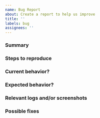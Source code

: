 ```yaml
---
name: Bug Report
about: Create a report to help us improve
title: ''
labels: bug
assignees: ''
---
```


<!---
Before opening a new request, make sure to search for keywords in the issues
filtered by the "bug" label:

- /issues?q=is:issue+state:open+label:bug

and verify the issue you're about to submit isn't a duplicate.
--->

### Summary

<!--
summarize the bug encountered
-->

### Steps to reproduce

<!-- 
how one can reproduce the issue - this is very important 
-->

### Current behavior?

<!-- 
a clear and concise description of what is currently happening - this can be
omitted if your summary covers everything 
-->

### Expected behavior?

<!-- 
a clear and concise description of what you expected to happen 
-->

### Relevant logs and/or screenshots

<!-- 
if applicable, paste any relevant logs or add screenshots to help explain your
problem - please use code blocks (```) to format console output, logs, and code
as it's tough to read otherwise 
-->

### Possible fixes

<!-- 
if possible, link to the line of code that might be responsible for the problem
-->
